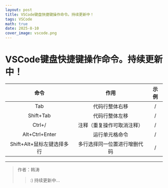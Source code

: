 ```yaml
---
layout: post
title: VSCode键盘快捷键操作命令。持续更新中！
tags: VSCode
math: true
date: 2025-8-10
cover_image: vscode.png
---
```

# VSCode键盘快捷键操作命令。持续更新中！

命令|作用|示例
:---:|:---:|:---:
Tab|代码行整体右移|/
Shift+Tab|代码行整体左移|/
Ctrl+/|注释（重复操作可取消注释）|/
Alt+Ctrl+Enter|运行单元格命令|/
Shift+Alt+鼠标左键选择多行|多行选择同一位置进行增删代码|/
---

>作者：韩涛
>>:) 持续更新中...